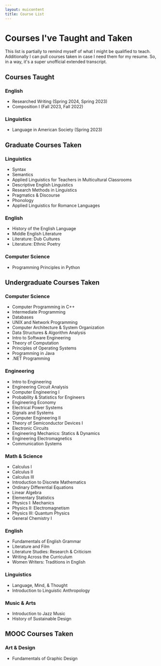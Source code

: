 ```yaml
---
layout: muicontent
title: Course List
---
```

# Courses I've Taught and Taken
This list is partially to remind myself of what I might be qualified to teach.  Additionally I can pull courses taken in case I need them for my resume.  So, in a way, it's a super unofficial extended transcript.
## Courses Taught
### English
* Researched Writing (Spring 2024, Spring 2023)
* Composition I (Fall 2023, Fall 2022)

### Linguistics
* Language in American Society (Spring 2023)

## Graduate Courses Taken
### Linguistics
* Syntax
* Semantics
* Applied Linguistics for Teachers in Multicultural Classrooms
* Descriptive English Linguistics
* Research Methods in Linguistics
* Pragmatics & Discourse
* Phonology
* Applied Linguistics for Romance Languages

### English
* History of the English Language
* Middle English Literature
* Literature: Dub Cultures
* Literature: Ethnic Poetry

### Computer Science
* Programming Principles in Python

## Undergraduate Courses Taken
### Computer Science
* Computer Programming in C++
* Intermediate Programming
* Databases
* UNIX and Network Programming
* Computer Architecture & System Organization
* Data Structures & Algorithm Analysis
* Intro to Software Engineering
* Theory of Computation
* Principles of Operating Systems
* Programming in Java
* .NET Programming

### Engineering
* Intro to Engineering
* Engineering Circuit Analysis
* Computer Engineering I
* Probability & Statistics for Engineers
* Engineering Economy
* Electrical Power Systems
* Signals and Systems
* Computer Engineering II
* Theory of Semiconductor Devices I
* Electronic Circuits
* Engineering Mechanics: Statics & Dynamics
* Engineering Electromagnetics
* Communication Systems

### Math & Science
* Calculus I
* Calculus II
* Calculus III
* Introduction to Discrete Mathematics
* Ordinary Differential Equations
* Linear Algebra
* Elementary Statistics
* Physics I: Mechanics
* Physics II: Electromagnetism
* Physics III: Quantum Physics
* General Chemistry I

### English
* Fundamentals of English Grammar
* Literature and Film
* Literature Studies: Research & Criticism
* Writing Across the Curriculum
* Women Writers: Traditions in English

### Linguistics
* Language, Mind, & Thought
* Introduction to Linguistic Anthropology

### Music & Arts
* Introduction to Jazz Music
* History of Sustainable Design

## MOOC Courses Taken
### Art & Design
* Fundamentals of Graphic Design
